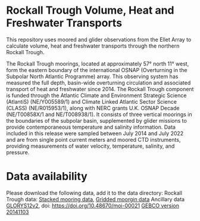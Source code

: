 # Rockall Trough Volume, Heat and Freshwater Transports
This repository uses moored and glider observations from the Ellet Array to calculate volume, heat and freshwater transports through the northern Rockall Trough.

The Rockall Trough moorings, located at approximately 57° north 11° west, form the eastern boundary of the international OSNAP (Overturning in the Subpolar North Atlantic Programme) array. This observing system has measured the full depth, basin-wide overturning circulation and associated transport of heat and freshwater since 2014. The Rockall Trough component is funded through the Atlantic Climate and Environment Strategic Science (AtlantiS) (NE/Y005589/1) and Climate Linked Atlantic Sector Science (CLASS) (NE/R015953/1), along with NERC grants U.K. OSNAP Decade (NE/T00858X/1 and NE/T008938/1). It consists of three vertical moorings in the boundaries of the subpolar basin, supplemented by glider missions to provide contemporaneous temperature and salinity information. Data included in this release were sampled between July 2014 and July 2022 and are from single point current meters and moored CTD instruments, providing measurements of water velocity, temperature, salinity, and pressure.

# Data availability
Please download the following data, add it to the data directory:
Rockall Trough data: 
[Stacked mooring data](https://thredds.sams.ac.uk/thredds/catalog/osnap/osnap.html?dataset=osnap_rtms_tsuv_v1),
[Gridded moorgin data](https://thredds.sams.ac.uk/thredds/catalog/osnap/osnap.html?dataset=osnap_rtmg_tsuv_v1)
Ancillary data
[GLORYS12v2](https://data.marine.copernicus.eu/product/GLOBAL_MULTIYEAR_PHY_001_030/description), doi: https://doi.org/10.48670/moi-00021
[GEBCO version 20141103](https://www.gebco.net/data_and_products/gridded_bathymetry_data/version_20141103/)
